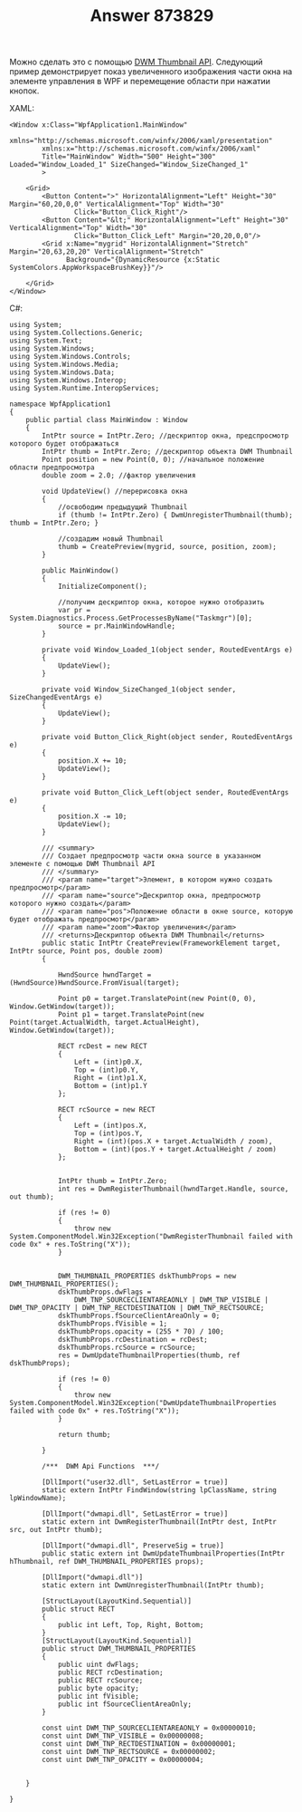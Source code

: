 ﻿---
title: "Answer 873829"
se.owner.user_id: 240512
se.owner.display_name: "MSDN.WhiteKnight"
se.owner.link: "https://ru.stackoverflow.com/users/240512/msdn-whiteknight"
se.answer_id: 873829
se.question_id: 865894
se.post_type: answer
se.score: 1
se.is_accepted: True
---
<p>Можно сделать это с помощью <a href="https://docs.microsoft.com/en-us/windows/desktop/dwm/thumbnail-ovw" rel="nofollow noreferrer">DWM Thumbnail API</a>. Следующий пример демонстрирует показ увеличенного изображения части окна на элементе управления в WPF и перемещение области при нажатии кнопок.  </p>

<p>XAML:</p>



<pre><code>&lt;Window x:Class="WpfApplication1.MainWindow"
        xmlns="http://schemas.microsoft.com/winfx/2006/xaml/presentation"
        xmlns:x="http://schemas.microsoft.com/winfx/2006/xaml"
        Title="MainWindow" Width="500" Height="300" Loaded="Window_Loaded_1" SizeChanged="Window_SizeChanged_1"
        &gt;    

    &lt;Grid&gt;
        &lt;Button Content="&gt;" HorizontalAlignment="Left" Height="30" Margin="60,20,0,0" VerticalAlignment="Top" Width="30" 
                Click="Button_Click_Right"/&gt;
        &lt;Button Content="&amp;lt;" HorizontalAlignment="Left" Height="30" VerticalAlignment="Top" Width="30" 
                Click="Button_Click_Left" Margin="20,20,0,0"/&gt;
        &lt;Grid x:Name="mygrid" HorizontalAlignment="Stretch"  Margin="20,63,20,20" VerticalAlignment="Stretch" 
              Background="{DynamicResource {x:Static SystemColors.AppWorkspaceBrushKey}}"/&gt;

    &lt;/Grid&gt;
&lt;/Window&gt;
</code></pre>

<p>C#:</p>

<pre><code>using System;
using System.Collections.Generic;
using System.Text;
using System.Windows;
using System.Windows.Controls;
using System.Windows.Media;
using System.Windows.Data;
using System.Windows.Interop;
using System.Runtime.InteropServices;

namespace WpfApplication1
{
    public partial class MainWindow : Window
    {
        IntPtr source = IntPtr.Zero; //дескриптор окна, предспросмотр которого будет отображаться
        IntPtr thumb = IntPtr.Zero; //дескриптор объекта DWM Thumbnail
        Point position = new Point(0, 0); //начальное положение области предпросмотра
        double zoom = 2.0; //фактор увеличения

        void UpdateView() //перерисовка окна
        {
            //освободим предыдущий Thumbnail
            if (thumb != IntPtr.Zero) { DwmUnregisterThumbnail(thumb); thumb = IntPtr.Zero; }

            //создадим новый Thumbnail
            thumb = CreatePreview(mygrid, source, position, zoom);
        }

        public MainWindow()
        {
            InitializeComponent();

            //получим дескриптор окна, которое нужно отобразить
            var pr = System.Diagnostics.Process.GetProcessesByName("Taskmgr")[0];
            source = pr.MainWindowHandle;            
        }

        private void Window_Loaded_1(object sender, RoutedEventArgs e)
        {
            UpdateView();
        }

        private void Window_SizeChanged_1(object sender, SizeChangedEventArgs e)
        {
            UpdateView();
        }       

        private void Button_Click_Right(object sender, RoutedEventArgs e)
        {
            position.X += 10;
            UpdateView();  
        }

        private void Button_Click_Left(object sender, RoutedEventArgs e)
        {
            position.X -= 10;
            UpdateView();
        }

        /// &lt;summary&gt;
        /// Создает предпросмотр части окна source в указанном элементе с помощью DWM Thumbnail API
        /// &lt;/summary&gt;
        /// &lt;param name="target"&gt;Элемент, в котором нужно создать предпросмотр&lt;/param&gt;
        /// &lt;param name="source"&gt;Дескриптор окна, предпросмотр которого нужно создать&lt;/param&gt;
        /// &lt;param name="pos"&gt;Положение области в окне source, которую будет отображать предпросмотр&lt;/param&gt;
        /// &lt;param name="zoom"&gt;Фактор увеличения&lt;/param&gt;
        /// &lt;returns&gt;Дескриптор объекта DWM Thumbnail&lt;/returns&gt;
        public static IntPtr CreatePreview(FrameworkElement target, IntPtr source, Point pos, double zoom)
        {

            HwndSource hwndTarget = (HwndSource)HwndSource.FromVisual(target);

            Point p0 = target.TranslatePoint(new Point(0, 0), Window.GetWindow(target));
            Point p1 = target.TranslatePoint(new Point(target.ActualWidth, target.ActualHeight), Window.GetWindow(target));

            RECT rcDest = new RECT
            {
                Left = (int)p0.X,
                Top = (int)p0.Y,
                Right = (int)p1.X,
                Bottom = (int)p1.Y
            };

            RECT rcSource = new RECT
            {
                Left = (int)pos.X,
                Top = (int)pos.Y,
                Right = (int)(pos.X + target.ActualWidth / zoom),
                Bottom = (int)(pos.Y + target.ActualHeight / zoom)
            };


            IntPtr thumb = IntPtr.Zero;
            int res = DwmRegisterThumbnail(hwndTarget.Handle, source, out thumb);

            if (res != 0)
            {
                throw new System.ComponentModel.Win32Exception("DwmRegisterThumbnail failed with code 0x" + res.ToString("X"));
            }


            DWM_THUMBNAIL_PROPERTIES dskThumbProps = new DWM_THUMBNAIL_PROPERTIES();
            dskThumbProps.dwFlags =
                DWM_TNP_SOURCECLIENTAREAONLY | DWM_TNP_VISIBLE | DWM_TNP_OPACITY | DWM_TNP_RECTDESTINATION | DWM_TNP_RECTSOURCE;
            dskThumbProps.fSourceClientAreaOnly = 0;
            dskThumbProps.fVisible = 1;
            dskThumbProps.opacity = (255 * 70) / 100;
            dskThumbProps.rcDestination = rcDest;
            dskThumbProps.rcSource = rcSource;
            res = DwmUpdateThumbnailProperties(thumb, ref dskThumbProps);

            if (res != 0)
            {
                throw new System.ComponentModel.Win32Exception("DwmUpdateThumbnailProperties failed with code 0x" + res.ToString("X"));
            }

            return thumb;

        }

        /***  DWM Api Functions  ***/

        [DllImport("user32.dll", SetLastError = true)]
        static extern IntPtr FindWindow(string lpClassName, string lpWindowName);

        [DllImport("dwmapi.dll", SetLastError = true)]
        static extern int DwmRegisterThumbnail(IntPtr dest, IntPtr src, out IntPtr thumb);

        [DllImport("dwmapi.dll", PreserveSig = true)]
        public static extern int DwmUpdateThumbnailProperties(IntPtr hThumbnail, ref DWM_THUMBNAIL_PROPERTIES props);

        [DllImport("dwmapi.dll")]
        static extern int DwmUnregisterThumbnail(IntPtr thumb);

        [StructLayout(LayoutKind.Sequential)]
        public struct RECT
        {
            public int Left, Top, Right, Bottom;
        }
        [StructLayout(LayoutKind.Sequential)]
        public struct DWM_THUMBNAIL_PROPERTIES
        {
            public uint dwFlags;
            public RECT rcDestination;
            public RECT rcSource;
            public byte opacity;
            public int fVisible;
            public int fSourceClientAreaOnly;
        }

        const uint DWM_TNP_SOURCECLIENTAREAONLY = 0x00000010;
        const uint DWM_TNP_VISIBLE = 0x00000008;
        const uint DWM_TNP_RECTDESTINATION = 0x00000001;
        const uint DWM_TNP_RECTSOURCE = 0x00000002;
        const uint DWM_TNP_OPACITY = 0x00000004;      


    }  

}
</code></pre>
